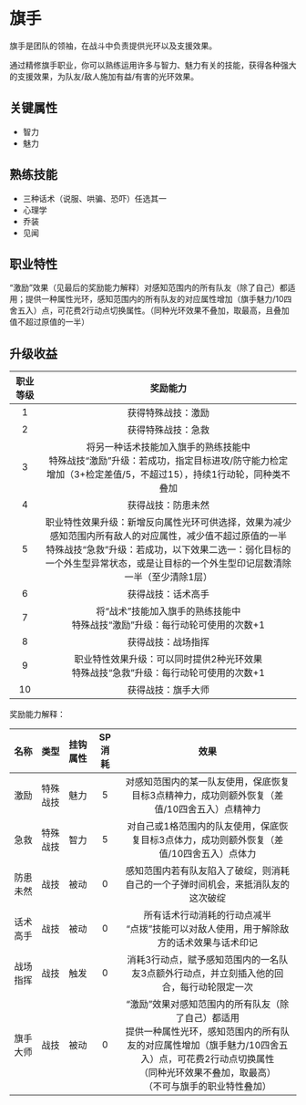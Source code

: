 # 旗手

旗手是团队的领袖，在战斗中负责提供光环以及支援效果。

通过精修旗手职业，你可以熟练运用许多与智力、魅力有关的技能，获得各种强大的支援效果，为队友/敌人施加有益/有害的光环效果。

## 关键属性

* 智力
* 魅力

## 熟练技能

* 三种话术（说服、哄骗、恐吓）任选其一
* 心理学
* 乔装
* 见闻
  
## 职业特性

“激励”效果（见最后的奖励能力解释）对感知范围内的所有队友（除了自己）都适用；提供一种属性光环，感知范围内的所有队友的对应属性增加（旗手魅力/10四舍五入）点，可花费2行动点切换属性。（同种光环效果不叠加，取最高，且叠加值不超过原值的一半）

## 升级收益

职业等级|奖励能力
:--:|:--:
1|获得特殊战技：激励
2|获得特殊战技：急救
3|将另一种话术技能加入旗手的熟练技能中<br>特殊战技“激励”升级：若成功，指定目标进攻/防守能力检定增加（3+检定差值/5，不超过15），持续1行动轮，同种类不叠加
4|获得战技：防患未然
5|职业特性效果升级：新增反向属性光环可供选择，效果为减少感知范围内所有敌人的对应属性，减少值不超过原值的一半<br>特殊战技“急救”升级：若成功，以下效果二选一：弱化目标的一个外生型异常状态，或是让目标的一个外生型印记层数清除一半（至少清除1层）
6|获得战技：话术高手
7|将“战术”技能加入旗手的熟练技能中<br>特殊战技“激励”升级：每行动轮可使用的次数+1
8|获得战技：战场指挥
9|职业特性效果升级：可以同时提供2种光环效果<br>特殊战技“急救”升级：每行动轮可使用的次数+1
10|获得战技：旗手大师

奖励能力解释：

名称|类型|挂钩属性|SP消耗|效果
:--:|:--:|:--:|:--:|:--:
激励|特殊战技|魅力|5|对感知范围内的某一队友使用，保底恢复目标3点精神力，成功则额外恢复（差值/10四舍五入）点精神力
急救|特殊战技|智力|5|对自己或1格范围内的队友使用，保底恢复目标3点体力，成功则额外恢复（差值/10四舍五入）点体力
防患未然|战技|被动|0|感知范围内若有队友陷入了破绽，则消耗自己的一个子弹时间机会，来抵消队友的这次破绽
话术高手|战技|被动|0|所有话术行动消耗的行动点减半<br>“点拨”技能可以对敌人使用，用于解除敌方的话术效果与话术印记
战场指挥|战技|触发|0|消耗3行动点，赋予感知范围内的一名队友3点额外行动点，并立刻插入他的回合，每行动轮限定一次
旗手大师|战技|被动|0|“激励”效果对感知范围内的所有队友（除了自己）都适用<br>提供一种属性光环，感知范围内的所有队友的对应属性增加（旗手魅力/10四舍五入）点，可花费2行动点切换属性<br>（同种光环效果不叠加，取最高）<br>（不可与旗手的职业特性叠加）


